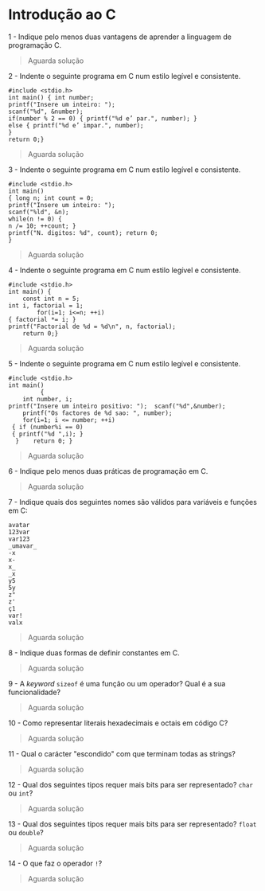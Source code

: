 # Introdução ao C

1 - Indique pelo menos duas vantagens de aprender a linguagem de programação C.

> Aguarda solução

2 - Indente o seguinte programa em C num estilo legível e consistente.

```
#include <stdio.h>
int main() { int number;
printf("Insere um inteiro: ");
scanf("%d", &number);
if(number % 2 == 0) { printf("%d e’ par.", number); }
else { printf("%d e’ impar.", number);
}
return 0;}
```

> Aguarda solução

3 - Indente o seguinte programa em C num estilo legível e consistente.

```
#include <stdio.h>
int main()
{ long n; int count = 0;
printf("Insere um inteiro: ");
scanf("%ld", &n);
while(n != 0) {
n /= 10; ++count; }
printf("N. digitos: %d", count); return 0;
}
```

> Aguarda solução

4 - Indente o seguinte programa em C num estilo legível e consistente.

```
#include <stdio.h>
int main() {
    const int n = 5;
int i, factorial = 1;
        for(i=1; i<=n; ++i)
{ factorial *= i; }
printf("Factorial de %d = %d\n", n, factorial);
    return 0;}
```

> Aguarda solução

5 - Indente o seguinte programa em C num estilo legível e consistente.

```
#include <stdio.h>
int main()
         {
    int number, i;
printf("Insere um inteiro positivo: ");  scanf("%d",&number);
    printf("Os factores de %d sao: ", number);
    for(i=1; i <= number; ++i)
 { if (number%i == 0)
 { printf("%d ",i); }
  }    return 0; }
```

> Aguarda solução

6 - Indique pelo menos duas práticas de programação em C.

> Aguarda solução

7 - Indique quais dos seguintes nomes são válidos para variáveis e funções
em C:

```
avatar
123var
var123
_umavar_
-x
x-
x_
_x
y5
5y
z"
z'
ç1
var!
valx
```

> Aguarda solução


8 - Indique duas formas de definir constantes em C.

> Aguarda solução

9 - A _keyword_ `sizeof` é uma função ou um operador? Qual é a sua
funcionalidade?

> Aguarda solução

10 - Como representar literais hexadecimais e octais em código C?

> Aguarda solução

11 - Qual o carácter "escondido" com que terminam todas as strings?

> Aguarda solução

12 - Qual dos seguintes tipos requer mais bits para ser representado?
`char` ou `int`?

> Aguarda solução

13 - Qual dos seguintes tipos requer mais bits para ser representado?
`float` ou `double`?

> Aguarda solução

14 - O que faz o operador `!`?

> Aguarda solução
